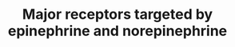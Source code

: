 ---
annotations:
- type: Pathway Ontology
  value: epinephrine signaling pathway
- type: Pathway Ontology
  value: classic metabolic pathway
- type: Pathway Ontology
  value: norepinephrine signaling pathway
authors:
- Chris
- Egonw
- Fehrhart
- DeSl
- AlexanderPico
- Khanspers
- Finterly
description: The physiologic "fear" response is associated with the signaling activity
  of adrenergic receptors stimulated by epinephrine/norepinephrine.
last-edited: 2021-06-23
organisms:
- Homo sapiens
redirect_from:
- /index.php/Pathway:WP4589
- /instance/WP4589
schema-jsonld:
- '@context': https://schema.org/
  '@id': https://wikipathways.github.io/pathways/WP4589.html
  '@type': Dataset
  creator:
    '@type': Organization
    name: WikiPathways
  description: The physiologic "fear" response is associated with the signaling activity
    of adrenergic receptors stimulated by epinephrine/norepinephrine.
  keywords:
  - ''
  - PKC
  - IP3
  - ADCY5
  - Serine
  - α2C receptor
  - phosphate
  - β2 receptor
  - ADCY3
  - ADCY8
  - AC
  - cAMP
  - ADCY10
  - α1D receptor
  - α2A receptor
  - ADCY4
  - ADCY6
  - breakdown
  - Norepinephrine
  - calcium
  - pyro-
  - PKA
  - ADCY7
  - ATP
  - Neurotransmitters
  - ADCY1
  - Threonine
  - α2B receptor
  - α1A receptor
  - synthesis
  - Glycolysis
  - ADCY9
  - PIP3
  - DAG
  - Epinephrine
  - α1B receptor
  - ADCY2
  - β1 receptor
  - 'Glycogen '
  license: CC0
  name: Major receptors targeted by epinephrine and norepinephrine
seo: CreativeWork
title: Major receptors targeted by epinephrine and norepinephrine
wpid: WP4589
---